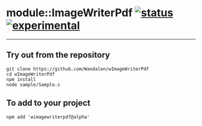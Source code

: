 
# module::ImageWriterPdf  [![status](https://github.com/Wandalen/wImageWriterPdf/workflows/publish/badge.svg)](https://github.com/Wandalen/wImageWriterPdf/actions?query=workflow%3Apublish) [![experimental](https://img.shields.io/badge/stability-experimental-orange.svg)](https://github.com/emersion/stability-badges#experimental)

___

## Try out from the repository
```
git clone https://github.com/Wandalen/wImageWriterPdf
cd wImageWriterPdf
npm install
node sample/Sample.s
```

## To add to your project
```
npm add 'wimagewriterpdf@alpha'
```




